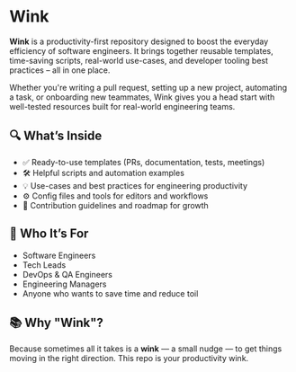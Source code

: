 # Wink

**Wink** is a productivity-first repository designed to boost the everyday efficiency of software engineers. It brings together reusable templates, time-saving scripts, real-world use-cases, and developer tooling best practices – all in one place.

Whether you're writing a pull request, setting up a new project, automating a task, or onboarding new teammates, Wink gives you a head start with well-tested resources built for real-world engineering teams.

## 🔍 What’s Inside

- ✅ Ready-to-use templates (PRs, documentation, tests, meetings)
- 🛠️ Helpful scripts and automation examples
- 💡 Use-cases and best practices for engineering productivity
- ⚙️ Config files and tools for editors and workflows
- 🤝 Contribution guidelines and roadmap for growth

## 🚀 Who It’s For

- Software Engineers
- Tech Leads
- DevOps & QA Engineers
- Engineering Managers
- Anyone who wants to save time and reduce toil

## 📚 Why "Wink"?

Because sometimes all it takes is a **wink** — a small nudge — to get things moving in the right direction. This repo is your productivity wink.

